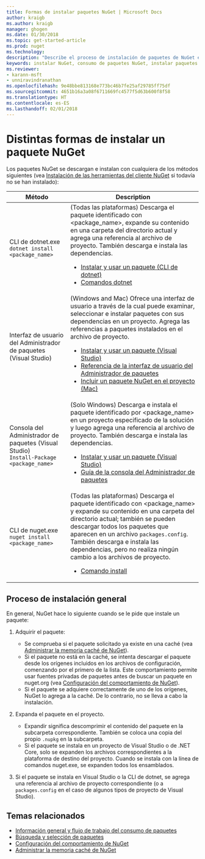 ```yaml
---
title: Formas de instalar paquetes NuGet | Microsoft Docs
author: kraigb
ms.author: kraigb
manager: ghogen
ms.date: 01/30/2018
ms.topic: get-started-article
ms.prod: nuget
ms.technology: 
description: "Describe el proceso de instalación de paquetes de NuGet en un proyecto, que incluye lo que sucede en el disco y a los correspondientes archivos de proyecto."
keywords: instalar NuGet, consumo de paquetes NuGet, instalar paquetes NuGet, referencias de paquetes NuGet
ms.reviewer:
- karann-msft
- unniravindranathan
ms.openlocfilehash: 9e48bbe813168e773bc46b7fe25af29785ff75df
ms.sourcegitcommit: 4651b16a3a08f6711669fc4577f5d63b600f8f58
ms.translationtype: HT
ms.contentlocale: es-ES
ms.lasthandoff: 02/01/2018
---
```

# <a name="different-ways-to-install-a-nuget-package"></a>Distintas formas de instalar un paquete NuGet

Los paquetes NuGet se descargan e instalan con cualquiera de los métodos siguientes (vea [Instalación de las herramientas del cliente NuGet](../install-nuget-client-tools.md) si todavía no se han instalado):

| Método | Description |
| --- | --- |
| CLI de dotnet.exe<br/>`dotnet install <package_name>` | (Todas las plataformas) Descarga el paquete identificado con \<package_name\>, expande su contenido en una carpeta del directorio actual y agrega una referencia al archivo de proyecto. También descarga e instala las dependencias.<ul><li>[Instalar y usar un paquete (CLI de dotnet)](../quickstart/install-and-use-a-package-using-the-dotnet-cli.md)</li><li>[Comandos dotnet](../tools/dotnet-commands.md)</li></ul> |
| Interfaz de usuario del Administrador de paquetes (Visual Studio) | (Windows and Mac) Ofrece una interfaz de usuario a través de la cual puede examinar, seleccionar e instalar paquetes con sus dependencias en un proyecto. Agrega las referencias a paquetes instalados en el archivo de proyecto.<ul><li>[Instalar y usar un paquete (Visual Studio)](../quickstart/install-and-use-a-package-in-visual-studio.md)</li><li>[Referencia de la interfaz de usuario del Administrador de paquetes](../tools/package-manager-ui.md)</li><li>[Incluir un paquete NuGet en el proyecto (Mac)](/visualstudio/mac/nuget-walkthrough)</li></ul> |
| Consola del Administrador de paquetes (Visual Studio)<br/>`Install-Package <package_name>` | (Solo Windows) Descarga e instala el paquete identificado por \<package_name\> en un proyecto especificado de la solución y luego agrega una referencia al archivo de proyecto. También descarga e instala las dependencias.<ul><li>[Instalar y usar un paquete (Visual Studio)](../quickstart/install-and-use-a-package-in-visual-studio.md)</li><li>[Guía de la consola del Administrador de paquetes](../tools/package-manager-console.md)</li></ul> |
| CLI de nuget.exe<br/>`nuget install <package_name>` | (Todas las plataformas) Descarga el paquete identificado con \<package_name\> y expande su contenido en una carpeta del directorio actual; también se pueden descargar todos los paquetes que aparecen en un archivo `packages.config`. También descarga e instala las dependencias, pero no realiza ningún cambio a los archivos de proyecto.<ul><li>[Comando install](../tools/cli-ref-install.md)</li></ul> |

## <a name="general-install-process"></a>Proceso de instalación general

En general, NuGet hace lo siguiente cuando se le pide que instale un paquete:

1. Adquirir el paquete:
    - Se comprueba si el paquete solicitado ya existe en una caché (vea [Administrar la memoria caché de NuGet](managing-the-nuget-cache.md)).
    - Si el paquete no está en la caché, se intenta descargar el paquete desde los orígenes incluidos en los archivos de configuración, comenzando por el primero de la lista. Este comportamiento permite usar fuentes privadas de paquetes antes de buscar un paquete en nuget.org (vea [Configuración del comportamiento de NuGet](configuring-nuget-behavior.md)).
    - Si el paquete se adquiere correctamente de uno de los orígenes, NuGet lo agrega a la caché. De lo contrario, no se lleva a cabo la instalación.

1. Expanda el paquete en el proyecto.
    - Expandir significa descomprimir el contenido del paquete en la subcarpeta correspondiente. También se coloca una copia del propio `.nupkg` en la subcarpeta.
    - Si el paquete se instala en un proyecto de Visual Studio o de .NET Core, solo se expanden los archivos correspondientes a la plataforma de destino del proyecto. Cuando se instala con la línea de comandos nuget.exe, se expanden todos los ensamblados.

1. Si el paquete se instala en Visual Studio o la CLI de dotnet, se agrega una referencia al archivo de proyecto correspondiente (o a `packages.config` en el caso de algunos tipos de proyecto de Visual Studio).

## <a name="related-topics"></a>Temas relacionados

- [Información general y flujo de trabajo del consumo de paquetes](../consume-packages/overview-and-workflow.md)
- [Búsqueda y selección de paquetes](../consume-packages/finding-and-choosing-packages.md)
- [Configuración del comportamiento de NuGet](../consume-packages/configuring-nuget-behavior.md)
- [Administrar la memoria caché de NuGet](managing-the-nuget-cache.md)
